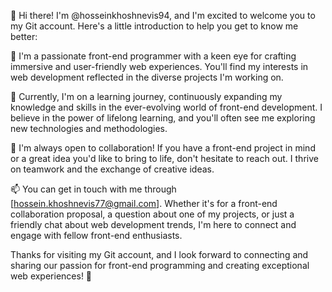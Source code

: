 👋 Hi there! I'm @hosseinkhoshnevis94, and I'm excited to welcome you to my Git account. Here's a little introduction to help you get to know me better:

👀 I'm a passionate front-end programmer with a keen eye for crafting immersive and user-friendly web experiences. You'll find my interests in web development reflected in the diverse projects I'm working on.

🌱 Currently, I'm on a learning journey, continuously expanding my knowledge and skills in the ever-evolving world of front-end development. I believe in the power of lifelong learning, and you'll often see me exploring new technologies and methodologies.

💞️ I'm always open to collaboration! If you have a front-end project in mind or a great idea you'd like to bring to life, don't hesitate to reach out. I thrive on teamwork and the exchange of creative ideas.

📫 You can get in touch with me through [hossein.khoshnevis77@gmail.com]. Whether it's for a front-end collaboration proposal, a question about one of my projects, or just a friendly chat about web development trends, I'm here to connect and engage with fellow front-end enthusiasts.

Thanks for visiting my Git account, and I look forward to connecting and sharing our passion for front-end programming and creating exceptional web experiences! 🚀
